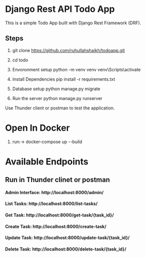 # Django Rest API Todo App

This is a simple Todo App built with Django Rest Framework (DRF).

## Steps
1) git clone https://github.com/ruhullahshaikh/todoapp.git
2) cd todo

3) Envoronment setup python -m venv venv
venv\Scripts\activate
4) Install Dependencies
pip install -r requirements.txt

5) Database setup
python manage.py migrate

6) Run the server 
python manage.py runserver

Use Thunder client or postman to test the application.

# Open In Docker 

1) run:->  docker-compose up --build

# Available Endpoints
## Run in Thunder clinet or postman

#### Admin Interface: http://localhost:8000/admin/
#### List Tasks: http://localhost:8000/list-tasks/
#### Get Task: http://localhost:8000/get-task/{task_id}/
#### Create Task: http://localhost:8000/create-task/
#### Update Task: http://localhost:8000/update-task/{task_id}/
#### Delete Task: http://localhost:8000/delete-task/{task_id}/